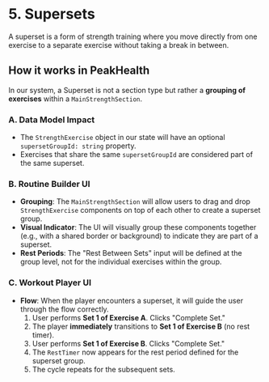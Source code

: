 # 5. Supersets

A superset is a form of strength training where you move directly from one exercise to a separate exercise without taking a break in between.

## How it works in PeakHealth

In our system, a Superset is not a section type but rather a **grouping of exercises** within a `MainStrengthSection`.

### A. Data Model Impact

- The `StrengthExercise` object in our state will have an optional `supersetGroupId: string` property.
- Exercises that share the same `supersetGroupId` are considered part of the same superset.

### B. Routine Builder UI

- **Grouping**: The `MainStrengthSection` will allow users to drag and drop `StrengthExercise` components on top of each other to create a superset group.
- **Visual Indicator**: The UI will visually group these components together (e.g., with a shared border or background) to indicate they are part of a superset.
- **Rest Periods**: The "Rest Between Sets" input will be defined at the group level, not for the individual exercises within the group.

### C. Workout Player UI

- **Flow**: When the player encounters a superset, it will guide the user through the flow correctly.
  1.  User performs **Set 1 of Exercise A**. Clicks "Complete Set."
  2.  The player **immediately** transitions to **Set 1 of Exercise B** (no rest timer).
  3.  User performs **Set 1 of Exercise B**. Clicks "Complete Set."
  4.  The `RestTimer` now appears for the rest period defined for the superset group.
  5.  The cycle repeats for the subsequent sets.
